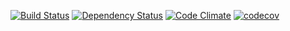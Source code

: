 [![Build Status](https://travis-ci.org/victoryw/micro-service-pack.svg?branch=master)](https://travis-ci.org/victoryw/micro-service-pack)
[![Dependency Status](https://www.versioneye.com/user/projects/58537d7dad9aa20040cc3719/badge.svg?style=flat-square)](https://www.versioneye.com/user/projects/58537d7dad9aa20040cc3719)
[![Code Climate](https://codeclimate.com/github/victoryw/micro-service-pack/badges/gpa.svg)](https://codeclimate.com/github/victoryw/micro-service-pack)
[![codecov](https://codecov.io/gh/victoryw/micro-service-pack/branch/master/graph/badge.svg)](https://codecov.io/gh/victoryw/micro-service-pack)
